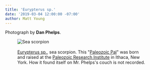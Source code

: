 ```yaml
---
title: 'Eurypterus sp.'
date: '2019-03-04 12:00:00 -07:00'
author: Matt Young
--- 
```

Photograph by <strong>Dan Phelps</strong>.<br/>
<figure>
<img src="/PT/uploads/2019/IMG_2774_Eurypterid_600.jpg" alt="Sea scorpion"/>
<figcaption>
<br/><a href="https://en.wikipedia.org/wiki/Eurypterid">Eurypterus sp.</a>, sea scorpion. This "<a href="https://www.priweb.org/index.php/ppals-home">Paleozoic Pal</a>" was born and raised at the <a href="https://www.priweb.org">Paleozoic Research Institute</a> in Ithaca, New York. How it found itself on Mr. Phelps's couch is not recorded.
</figcaption>
</figure>
